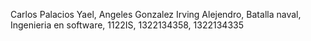 Carlos Palacios Yael, Angeles Gonzalez Irving Alejendro, 
Batalla naval, 
Ingenieria en software, 
1122IS, 
1322134358, 1322134335
